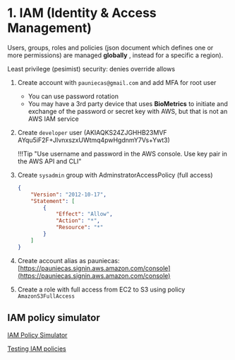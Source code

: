 # 1. IAM (Identity & Access Management)

Users, groups, roles and policies (json document which defines one or more permissions) are managed **globally** , instead for a specific a region).

Least privilege (pesimist) security: denies override allows

1. Create account with `pauniecas@gmail.com` and add MFA for root user

    * You can use password rotation
    * You may have a 3rd party device that uses **BioMetrics** to initiate and exchange of the password or secret key with AWS, but that is not an AWS IAM service

2. Create `developer` user (AKIAQKS24ZJGHHB23MVF AYqu5iF2F+JIvnxszxUWtmq4pwHgdnmY7Vs+Ywt3)

    !!!Tip "Use username and password in the AWS console. Use key pair in the AWS API and CLI"

3. Create `sysadmin` group with AdminstratorAccessPolicy (full access)

    ```json
    {
        "Version": "2012-10-17",
        "Statement": [
            {
                "Effect": "Allow",
                "Action": "*",
                "Resource": "*"
            }
        ]
    }
    ```

4. Create account alias as pauniecas: [https://pauniecas.signin.aws.amazon.com/console](https://pauniecas.signin.aws.amazon.com/console)
5. Create a role with full access from EC2 to S3 using policy `AmazonS3FullAccess`

## IAM policy simulator
[IAM Policy Simulator](https://policysim.aws.amazon.com)

[Testing IAM policies](https://docs.aws.amazon.com/IAM/latest/UserGuide/access_policies_testing-policies.html)



